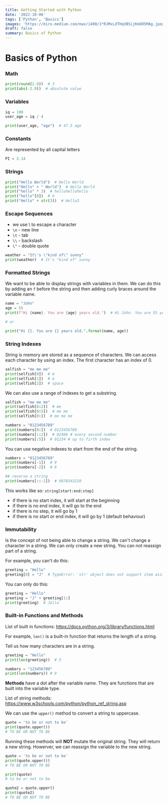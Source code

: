 ```yaml
---
title: Getting Started with Python
date: '2022-10-06'
tags: ['Python', 'Basics']
images: 'https://miro.medium.com/max/1400/1*RJMxLdTHqVBSijKmOO5MAg.jpeg'
draft: false
summary: Basics of Python
---
```


# Basics of Python

### Math

```python
print(round(2.9))  # 3
print(abs(-2.9))  # absolute value
```

### Variables

```python
iq = 190
user_age = iq / 4

print(user_age, "age")  # 47.5 age
```

### Constants

Are represented by all capital letters

```python
PI = 3.14
```

### Strings

```python
print("Hello World")  # Hello World
print("Hello" + " World")  # Hello World
print("hello" * 3)  # hellohellohello
print("hello"[0])  # h
print("Hello" + str(3))  # Hello3
```

### Escape Sequences

- we use \ to escape a character
- `\n` - new line
- `\t` - tab
- `\\` - backslash
- `\"` - double quote

```python
weather = "It\'s \"kind of\" sunny"
print(weather)  # It's "kind of" sunny
```

### Formatted Strings

We want to be able to display strings with variables in them. We can do this by adding an `f` before the string and then adding curly braces around the variable name.

```python
name = "John"
age = 55
print(f"Hi {name}. You are {age} years old.")  # Hi John. You are 55 years old.

# or

print("Hi {}. You are {} years old.".format(name, age))
```

### String Indexes

String is memory are stored as a sequence of characters. We can access each character by using an index. The first character has an index of 0.

```python
selfish = "me me me"
print(selfish[0])  # m
print(selfish[1])  # e
print(selfish[2])  # space
```

We can also use a range of indexes to get a substring.

```python
selfish = "me me me"
print(selfish[0:2])  # me
print(selfish[0:5])  # me me
print(selfish[0:])  # me me me

numbers = "0123456789"
print(numbers[0:])  # 0123456789
print(numbers[::2])  # 02468 # every second number
print(numbers[:5])  # 01234 # up to firth index
```

You can use negative indexes to start from the end of the string.

```python
numbers = "0123456789"
print(numbers[-1])  # 9
print(numbers[-2])  # 8

## reverse a string
print(numbers[::-1])  # 9876543210
```

This works like so: `string[start:end:step]`

- if there is no start index, it will start at the beginning
- if there is no end index, it will go to the end
- if there is no step, it will go by 1
- if there is no start or end index, it will go by 1 (default behaviour)

### Immutability

Is the concept of not being able to change a string. We can't change a character in a string. We can only create a new string. You can not reassign part of a string.

For example, you can't do this:

```python
greeting = "Hello"
greeting[0] = "J"  # TypeError: 'str' object does not support item assignment
```

You can only do this:

```python
greeting = "Hello"
greeting = "J" + greeting[1:]
print(greeting)  # Jello
```

### Built-in Functions and Methods

List of built in functions: https://docs.python.org/3/library/functions.html

For example, `len()` is a built-in function that returns the length of a string.

Tell us how many characters are in a string.

```python
greeting = "Hello"
print(len(greeting))  # 5

numbers = "123456789"
print(len(numbers)) # 9
```

**Methods** have a dot after the variable name. They are functions that are built into the variable type.

List of string methods: https://www.w3schools.com/python/python_ref_string.asp

We can use the `upper()` method to convert a string to uppercase.

```python
quote = 'to be or not to be'
print(quote.upper())
# TO BE OR NOT TO BE
```

Running these methods will **NOT** mutate the original string. They will return a new string. Howerver, we can reassign the variable to the new string.

```python
quote = 'to be or not to be'
print(quote.upper())
# TO BE OR NOT TO BE

print(quote)
# to be or not to be

quote2 = quote.upper()
print(quote2)
# TO BE OR NOT TO BE
```
